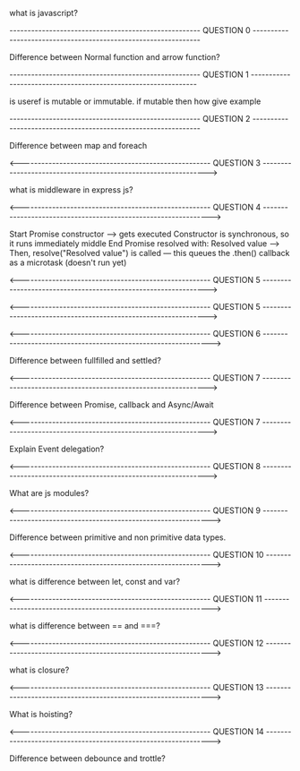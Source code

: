  what is javascript?
 <!-- javascript is high level, interpreted programming language that is used for web development, that can run on both server side and client side also. -->

 ----------------------------------------------------- QUESTION 0 ---------------------------------------------------------------

 Difference between Normal function and arrow function?
<!-- Normal function Has its own this context.
Arrow function Does not have its own this; it inherits this from the surrounding scope (lexical scope)

------------------------------Example -----------------------------

const obj = {
  value: 10,
  normal: function () {
    console.log(this.value); // 10 (this refers to obj)
  },
  arrow: () => {
    console.log(this.value); // undefined (this refers to the outer scope, not obj)
  }
};

obj.normal();
obj.arrow();

------------------------------Example -----------------------------

Normal function: Has its own arguments object.
Arrow function: Does not have arguments. You can use rest parameters instead.

------------------------------Example -----------------------------

function normalFn() {
  console.log(arguments); // works
}

const arrowFn = () => {
  console.log(arguments); // ReferenceError
};

------------------------------Example -----------------------------

Normal functions can be used as constructors with new.
Arrow functions cannot be used as constructors.

------------------------------Example -----------------------------

function Person(name) {
  this.name = name;
}
const p = new Person("Shafi"); // works

const PersonArrow = (name) => {
  this.name = name;
};
// const p2 = new PersonArrow("Shafi"); // Error: PersonArrow is not a constructor

------------------------------Example -----------------------------


Normal functions are hoisted (you can use them before they’re defined).
Arrow functions assigned to variables are not hoisted.

------------------------------Example -----------------------------

sayHello(); // works
function sayHello() {
  console.log("Hello");
}

// greet(); // Error: Cannot access 'greet' before initialization
const greet = () => {
  console.log("Hi");
};

------------------------------Example ----------------------------- -->

----------------------------------------------------- QUESTION 1 ---------------------------------------------------------------


is useref is mutable or immutable. if mutable then how give example
<!--  useRef is mutable — meaning you can change the value of a ref without causing a re-render.

import React, { useRef } from "react";

function MutableRefExample() {
  const countRef = useRef(0);

  const handleClick = () => {
    countRef.current += 1;
    console.log("Count (ref):", countRef.current); // mutable value changes
  };

  return (
    <div>
      <p>Click the button and check the console.</p>
      <button onClick={handleClick}>Increase Count (via ref)</button>
    </div>
  );
}
 -->

----------------------------------------------------- QUESTION 2 ---------------------------------------------------------------

Difference between map and foreach
<!-- map(): Returns a new array with transformed values.
forEach(): Doesn't return anything (returns undefined).

------------------------------Example -----------------------------

const numbers = [1, 2, 3];

const mapped = numbers.map(num => num * 2); 
console.log(mapped); // [2, 4, 6]

const forEachResult = numbers.forEach(num => num * 2); 
console.log(forEachResult); // undefined

------------------------------Example -----------------------------

Use map() when you want to transform data and get a new array.
Use forEach() when you want to do something with each item (e.g., logging, pushing into another array), without returning a new array.


map() is chainable (you can do .map().filter().reduce())
forEach() is not chainable.

------------------------------Example -----------------------------

const result = [1, 2, 3]
  .map(n => n * 2)
  .filter(n => n > 3);

console.log(result); // [4, 6]

You can’t do this with forEach.

------------------------------Example ----------------------------- -->
<!-- Mutability

Both don’t mutate the original array directly — but you can mutate external state inside them (though it’s best to avoid that in map()). -->


<----------------------------------------------------- QUESTION 3 --------------------------------------------------------------->

what is middleware in express js?

<!-- Middleware = a function that runs between the request and the response.

It’s perfect for:

Logging
Validating data
Authenticating users
Handling errors
Serving static files -->

<----------------------------------------------------- QUESTION 4 --------------------------------------------------------------->

<!-- console.log("Start");

const promise = new Promise((resolve, reject) => {
  console.log("Promise constructor");
  resolve("Resolved value");
});

console.log("middle");

promise.then((value) => {
  console.log("Promise resolved with:", value);
});

console.log("End"); -->


Start
Promise constructor --> gets executed Constructor is synchronous, so it runs immediately
middle
End
Promise resolved with: Resolved value -->  Then, resolve("Resolved value") is called — this queues the .then() callback as a microtask (doesn't run yet)


<!-- IMP: Promise constructor runs synchronously

.then() runs asynchronously (microtask queue) -->


<----------------------------------------------------- QUESTION 5 --------------------------------------------------------------->

<!-- let x = 10;

(function() {
  console.log(x);
  var x = 20;
})();

output :- undefined

let x = 10;

(function() {
    x = 20;
  console.log(x);
  var x;
})()

output :- 20 -->

<----------------------------------------------------- QUESTION 5 --------------------------------------------------------------->

<!-- 
Difference between undefined and null

Meaning: A variable has been declared but has not been assigned a value.
Type: undefined is a type itself.
Set by: JavaScript automatically.

Meaning: A variable is explicitly assigned to have "no value".
Type: object (this is a weird legacy behavior in JS).
Set by: You (the developer).
 -->

<----------------------------------------------------- QUESTION 6 --------------------------------------------------------------->

Difference between fullfilled and settled?

<!-- Means the promise has completed successfully.
The promise now has a resolved value.
This happens when resolve() is called.

Means the promise is no longer pending — it has either:
fulfilled ✅ (resolved successfully), or
rejected ❌ (failed with an error)
So, fulfilled is a type of settled, but not the only one. -->

<----------------------------------------------------- QUESTION 7 --------------------------------------------------------------->

Difference between Promise, callback and Async/Await

<!-- Promise
Represents the eventual result (or failure) of an asynchronous operation.
Has 3 states: pending, fulfilled, or rejected.
Created using new Promise(...).

Async
A keyword you use to declare a function that returns a promise.
Even if you return a normal value, it gets wrapped in a promise.

Await
Can only be used inside an async function.
Waits for a promise to settle (pause execution) and returns its result.
Makes async code look more like synchronous code (easier to read).

callback
A function passed as an argument to another function.
Used to handle asynchronous operations like reading a file, making an API call, etc.
Can lead to "callback hell" (nested and hard-to-read code).
No built-in error handling like Promises. -->

<----------------------------------------------------- QUESTION 7 --------------------------------------------------------------->

Explain Event delegation?
<!-- Event delegation allows you to handle events for multiple child elements at the parent level. -->

<----------------------------------------------------- QUESTION 8 --------------------------------------------------------------->

What are js modules?
<!-- modules allow you to organize code into reusable files using import and export -->

<----------------------------------------------------- QUESTION 9 --------------------------------------------------------------->

Difference between primitive and non primitive data types.
<!-- primitive data types stores single piece of data. fixed size in memory. they are predefined by the language.
Non-primitive data types can hold collections. They are not defined by the programming language. -->

<----------------------------------------------------- QUESTION 10 --------------------------------------------------------------->

what is difference between let, const and var?
<!-- var: function scoped, allows redeclaration, reassigning value, hoisted to the top of its scope, can be used before declaration.
let: block scoped, cannot be redeclared in the same scope, can be reassigned, not hoisted to the top of its block, can only be used after declaration.
const: block scoped, cannot be redeclared or reassigned, must be initialized at the time of declaration, and is not hoisted. -->

<----------------------------------------------------- QUESTION 11 --------------------------------------------------------------->

what is difference between == and ===?

<!-- == check values
=== checks for value and value types.

const a = 5;
const b = "5";

console.log(a==b)  // true
console.log(a===b) // false -->

<----------------------------------------------------- QUESTION 12 --------------------------------------------------------------->

what is closure?
<!-- A closure is a function that retains access to its outer scope variables even after the outer function has executed. -->

<!-- function outer(){
  let count = 0;
  return function(){
    count++;
    return count;
  }
}

const counter = outer();
console.log(counter()) //1
console.log(counter()) //2 -->

<----------------------------------------------------- QUESTION 13 --------------------------------------------------------------->

What is hoisting?
<!-- Hoisting moves variables and function declaration to top of their scope during compilation. -->

<----------------------------------------------------- QUESTION 14 --------------------------------------------------------------->

Difference between debounce and trottle?
